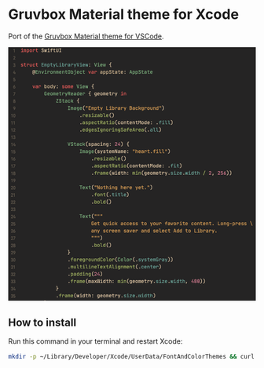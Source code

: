 # Gruvbox Material theme for Xcode

Port of the [Gruvbox Material theme for VSCode](https://marketplace.visualstudio.com/items?itemName=sainnhe.gruvbox-material).

![Theme preview](preview.png)

## How to install

Run this command in your terminal and restart Xcode:

```sh
mkdir -p ~/Library/Developer/Xcode/UserData/FontAndColorThemes && curl -fsSL https://raw.githubusercontent.com/WilsonGramer/gruvbox-material-xcode/main/Gruvbox%20Material.xccolortheme > ~/Library/Developer/Xcode/UserData/FontAndColorThemes/Gruvbox\ Material.xccolortheme
```
